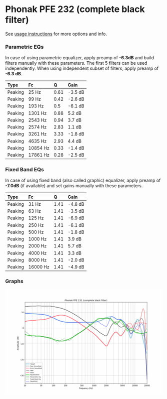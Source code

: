 # Phonak PFE 232 (complete black filter)
See [usage instructions](https://github.com/jaakkopasanen/AutoEq#usage) for more options and info.

### Parametric EQs
In case of using parametric equalizer, apply preamp of **-6.3dB** and build filters manually
with these parameters. The first 5 filters can be used independently.
When using independent subset of filters, apply preamp of **-6.3 dB**.

| Type    | Fc       |    Q | Gain    |
|:--------|:---------|:-----|:--------|
| Peaking | 25 Hz    | 0.61 | -3.5 dB |
| Peaking | 99 Hz    | 0.42 | -2.6 dB |
| Peaking | 193 Hz   | 0.5  | -6.1 dB |
| Peaking | 1301 Hz  | 0.88 | 5.2 dB  |
| Peaking | 2543 Hz  | 0.94 | 3.7 dB  |
| Peaking | 2574 Hz  | 2.83 | 1.1 dB  |
| Peaking | 3261 Hz  | 3.33 | -1.8 dB |
| Peaking | 4635 Hz  | 2.93 | 4.4 dB  |
| Peaking | 10854 Hz | 0.33 | -1.4 dB |
| Peaking | 17861 Hz | 0.28 | -2.5 dB |

### Fixed Band EQs
In case of using fixed band (also called graphic) equalizer, apply preamp of **-7.0dB**
(if available) and set gains manually with these parameters.

| Type    | Fc       |    Q | Gain    |
|:--------|:---------|:-----|:--------|
| Peaking | 31 Hz    | 1.41 | -4.8 dB |
| Peaking | 63 Hz    | 1.41 | -3.5 dB |
| Peaking | 125 Hz   | 1.41 | -6.9 dB |
| Peaking | 250 Hz   | 1.41 | -6.1 dB |
| Peaking | 500 Hz   | 1.41 | -1.8 dB |
| Peaking | 1000 Hz  | 1.41 | 3.9 dB  |
| Peaking | 2000 Hz  | 1.41 | 5.7 dB  |
| Peaking | 4000 Hz  | 1.41 | 3.3 dB  |
| Peaking | 8000 Hz  | 1.41 | -2.0 dB |
| Peaking | 16000 Hz | 1.41 | -4.9 dB |

### Graphs
![](./Phonak%20PFE%20232%20(complete%20black%20filter).png)